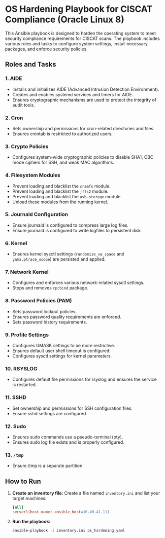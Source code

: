 # OS Hardening Playbook for CISCAT Compliance (Oracle Linux 8)

This Ansible playbook is designed to harden the operating system to meet security compliance requirements for CISCAT scans. 
The playbook includes various roles and tasks to configure system settings, install necessary packages, and enforce security policies.

## Roles and Tasks

### 1. AIDE
- Installs and initializes AIDE (Advanced Intrusion Detection Environment).
- Creates and enables systemd services and timers for AIDE.
- Ensures cryptographic mechanisms are used to protect the integrity of audit tools.

### 2. Cron
- Sets ownership and permissions for cron-related directories and files.
- Ensures crontab is restricted to authorized users.

### 3. Crypto Policies
- Configures system-wide cryptographic policies to disable SHA1, CBC mode ciphers for SSH, and weak MAC algorithms.

### 4. Filesystem Modules
- Prevent loading and blacklist the `cramfs` module.
- Prevent loading and blacklist the `jffs2` module.
- Prevent loading and blacklist the `usb-storage` module.
- Unload these modules from the running kernel.

### 5. Journald Configuration
- Ensure journald is configured to compress large log files.
- Ensure journald is configured to write logfiles to persistent disk

### 6. Kernel
- Ensures kernel sysctl settings (`randomize_va_space` and `yama.ptrace_scope`) are persisted and applied.

### 7. Network Kernel
- Configures and enforces various network-related sysctl settings.
- Stops and removes `rpcbind` package.

### 8. Password Policies (PAM)
- Sets password lockout policies.
- Ensures password quality requirements are enforced.
- Sets password history requirements.

### 9. Profile Settings
- Configures UMASK settings to be more restrictive.
- Ensures default user shell timeout is configured.
- Configures sysctl settings for kernel parameters.

### 10. RSYSLOG
- Configures default file permissions for rsyslog and ensures the service is restarted.

### 11. SSHD
- Set ownership and permissions for SSH configuration files.
- Ensure sshd settings are configured.

### 12. Sudo
- Ensures sudo commands use a pseudo-terminal (pty).
- Ensures sudo log file exists and is properly configured.

### 13. `/tmp` 
- Ensure /tmp is a separate partition.


## How to Run
1. **Create an inventory file:**
   Create a file named `inventory.ini` and list your target machines:
   ```ini
   [all]
   server1(host-name) ansible_host=10.49.41.111
   ```

3. **Run the playbook:**
   ```bash
   ansible-playbook -i inventory.ini os_hardening.yaml
   ```

